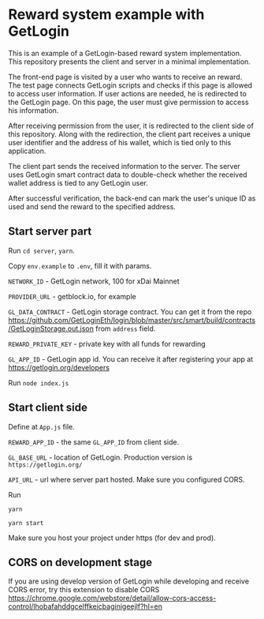 # Reward system example with GetLogin

This is an example of a GetLogin-based reward system implementation. This repository presents the client and server in a minimal implementation.

The front-end page is visited by a user who wants to receive an reward. The test page connects GetLogin scripts and checks if this page is allowed to access user information. If user actions are needed, he is redirected to the GetLogin page. On this page, the user must give permission to access his information.

After receiving permission from the user, it is redirected to the client side of this repository. Along with the redirection, the client part receives a unique user identifier and the address of his wallet, which is tied only to this application.

The client part sends the received information to the server. The server uses GetLogin smart contract data to double-check whether the received wallet address is tied to any GetLogin user.

After successful verification, the back-end can mark the user's unique ID as used and send the reward to the specified address.

## Start server part

Run `cd server`, `yarn`.

Copy `env.example` to `.env`, fill it with params.

`NETWORK_ID` - GetLogin network, 100 for xDai Mainnet

`PROVIDER_URL` - getblock.io, for example

`GL_DATA_CONTRACT` - GetLogin storage contract. You can get it from the repo https://github.com/GetLoginEth/login/blob/master/src/smart/build/contracts/GetLoginStorage.out.json from `address` field.

`REWARD_PRIVATE_KEY` - private key with all funds for rewarding

`GL_APP_ID` - GetLogin app id. You can receive it after registering your app at https://getlogin.org/developers

Run `node index.js`

## Start client side

Define at `App.js` file.

`REWARD_APP_ID` - the same `GL_APP_ID` from client side.

`GL_BASE_URL` - location of GetLogin. Production version is `https://getlogin.org/`

`API_URL` - url where server part hosted. Make sure you configured CORS.

Run

`yarn`

`yarn start`

Make sure you host your project under https (for dev and prod).

## CORS on development stage

If you are using develop version of GetLogin while developing and receive CORS error, try this extension to disable CORS https://chrome.google.com/webstore/detail/allow-cors-access-control/lhobafahddgcelffkeicbaginigeejlf?hl=en
